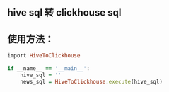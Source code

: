 ## hive sql 转 clickhouse sql<br>

## 使用方法： <br>

```ruby 
import HiveToClickhouse

if __name__ == '__main__':
    hive_sql = ''
    news_sql = HiveToClickhouse.execute(hive_sql)

